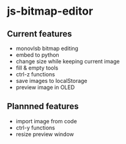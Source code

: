 # js-bitmap-editor

## Current features
- monovlsb bitmap editing
- embed to python
- change size while keeping current image
- fill & empty tools
- ctrl-z functions
- save images to localStorage
- preview image in OLED

## Plannned features
- import image from code
- ctrl-y functions
- resize preview window
